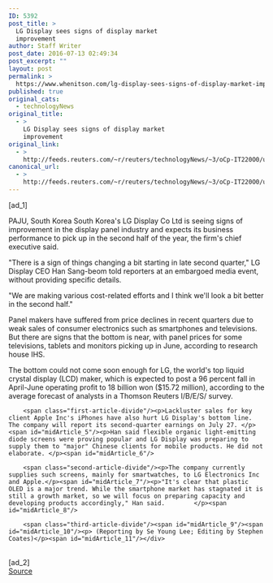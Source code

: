 ```yaml
---
ID: 5392
post_title: >
  LG Display sees signs of display market
  improvement
author: Staff Writer
post_date: 2016-07-13 02:49:34
post_excerpt: ""
layout: post
permalink: >
  https://www.whenitson.com/lg-display-sees-signs-of-display-market-improvement/
published: true
original_cats:
  - technologyNews
original_title:
  - >
    LG Display sees signs of display market
    improvement
original_link:
  - >
    http://feeds.reuters.com/~r/reuters/technologyNews/~3/oCp-IT220O0/us-lg-display-outlook-idUSKCN0ZT04Z
canonical_url:
  - >
    http://feeds.reuters.com/~r/reuters/technologyNews/~3/oCp-IT220O0/us-lg-display-outlook-idUSKCN0ZT04Z
---
```

 [ad_1]
<br><div id="articleText">
<span id="midArticle_start"/>

<span class="focusParagraph" readability="6"><p><span class="articleLocation">PAJU, South Korea</span> South Korea's LG Display Co Ltd is seeing signs of improvement in the display panel industry and expects its business performance to pick up in the second half of the year, the firm's chief executive said. </p></span><span id="midArticle_0"/><p>"There is a sign of things changing a bit starting in late second quarter," LG Display CEO Han Sang-beom told reporters at an embargoed media event, without providing specific details. </p><span id="midArticle_1"/><p>"We are making various cost-related efforts and I think we'll look a bit better in the second half." </p><span id="midArticle_2"/><p>Panel makers have suffered from price declines in recent quarters due to weak sales of consumer electronics such as smartphones and televisions. But there are signs that the bottom is near, with panel prices for some televisions, tablets and monitors picking up in June, according to research house IHS.</p><span id="midArticle_3"/><p>The bottom could not come soon enough for LG, the world's top liquid crystal display (LCD) maker, which is expected to post a 96 percent fall in April-June operating profit to 18 billion won ($15.72 million), according to the average forecast of analysts in a Thomson Reuters I/B/E/S/ survey. </p><span id="midArticle_4"/>
        
        <span class="first-article-divide"/><p>Lackluster sales for key client Apple Inc's iPhones have also hurt LG Display's bottom line. The company will report its second-quarter earnings on July 27. </p><span id="midArticle_5"/><p>Han said flexible organic light-emitting diode screens were proving popular and LG Display was preparing to supply them to "major" Chinese clients for mobile products. He did not elaborate. </p><span id="midArticle_6"/>
        
        <span class="second-article-divide"/><p>The company currently supplies such screens, mainly for smartwatches, to LG Electronics Inc and Apple.</p><span id="midArticle_7"/><p>"It's clear that plastic OLED is a major trend. While the smartphone market has stagnated it is still a growth market, so we will focus on preparing capacity and developing products accordingly," Han said.        </p><span id="midArticle_8"/>
        
        <span class="third-article-divide"/><span id="midArticle_9"/><span id="midArticle_10"/><p> (Reporting by Se Young Lee; Editing by Stephen Coates)</p><span id="midArticle_11"/></div>
<br>[ad_2]
<br><a href="http://feeds.reuters.com/~r/reuters/technologyNews/~3/oCp-IT220O0/us-lg-display-outlook-idUSKCN0ZT04Z">Source </a>